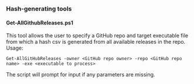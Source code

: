 ### Hash-generating tools
#### Get-AllGithubReleases.ps1
This tool allows the user to specify a GitHub repo and target executable file from which a hash csv is generated from all available releases in the repo.  
  Usage:
  ```
  Get-AllGitHubReleases -owner <GitHub repo owner> -repo <GitHub repo name> -exe <executable to process>
  ```
The script will prompt for input if any parameters are missing.

